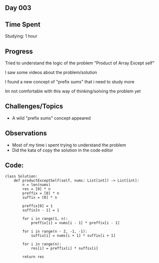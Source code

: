 ## Day 003

## Time Spent
Studying: 1 hour

## Progress
Tried to understand the logic of the problem "Product of Array Except self"

I saw some videos about the problem/solution

I found a new concept of "prefix sums" that i need to study more

Im not comfortable with this way of thinking/solving the problem yet


## Challenges/Topics

- A wild "prefix sums" concept appeared

## Observations

- Most of my time i spent trying to understand the problem
- Did the kata of copy the solution in the code editor  

## Code:
```
class Solution:
    def productExceptSelf(self, nums: List[int]) -> List[int]:
        n = len(nums)
        res = [0] * n
        preffix = [0] * n
        suffix = [0] * n

        preffix[0] = 1
        suffix[n - 1] = 1

        for i in range(1, n):
            preffix[i] = nums[i - 1] * preffix[i - 1]

        for i in range(n - 2, -1, -1):
            suffix[i] = nums[i + 1] * suffix[i + 1]
        
        for i in range(n):
            res[i] = preffix[i] * suffix[i]
        
        return res
        
```
